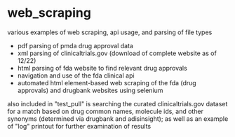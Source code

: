 # web_scraping
various examples of web scraping, api usage, and parsing of file types

- pdf parsing of pmda drug approval data
- xml parsing of clinicaltrials.gov (download of complete website as of 12/22)
- html parsing of fda website to find relevant drug approvals
- navigation and use of the fda clinical api
- automated html element-based web scraping of the fda (drug approvals) and drugbank websites using selenium

also included in "test_pull" is searching the curated clinicaltrials.gov dataset for a match based on drug common names, molecule ids, and other synonyms (determined via drugbank and adisinsight); as well as an example of "log" printout for further examination of results
